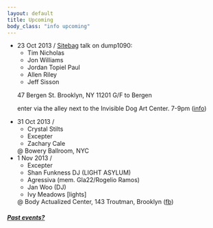 ```yaml
---
layout: default
title: Upcoming 
body_class: "info upcoming"
---
```

<ul class="classed root">
  <li class="lecture">23 Oct 2013 /
  <a href="http://sitebag.biz"</a>Sitebag</a> talk on dump1090:
  <ul>
    <li>Tim Nicholas</li>
    <li class="more">Jon Williams</li>
    <li>Jordan Topiel Paul</li>
    <li>Allen Riley</li>
    <li>Jeff Sisson</li>
  </ul>
  
  47 Bergen St.
  Brooklyn, NY 11201
  G/F to Bergen
  
  enter via the alley next to the Invisible Dog Art Center. 7-9pm
  (<a href="http://night-camp.tumblr.com/post/64711480341/sitebag-wednesday-october-23-7pm">info</a>)
  </li>
  <li class="music">31 Oct 2013 /
    <ul>
      <li>Crystal Stilts</li>
      <li class="more">Excepter</li>
      <li>Zachary Cale</li>
    </ul>
    @ Bowery Ballroom, NYC
  </li>

  <li class="music">1 Nov 2013 /
    <ul>
        <li class="more">Excepter</li>
        <li>Shan Funkness DJ (LIGHT ASYLUM)</li>
        <li>Agressiva (mem. Gla22/Rogelio Ramos)</li>
        <li>Jan Woo (DJ)</li>
        <li>Ivy Meadows [lights]</li>
    </ul>
    @ Body Actualized Center, 143 Troutman, Brooklyn (<a href="https://www.facebook.com/events/1421655211386415/">fb</a>)
  </li>
  
</ul>

<h5><a href="chronology.html">Past events?</a></h5>
